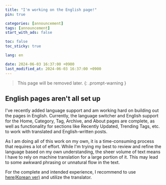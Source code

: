 ```yaml
---
title: "I'm working on the English page!"
pin: true

categories: [announcement]
tags: [announcement]
start_with_ads: false

toc: false
toc_sticky: true

lang: en

date: 2024-06-03 16:37:00 +0900
last_modified_at: 2024-06-03 16:37:00 +0900
---
```


> This page will be removed later.
{: .prompt-warning }

## **English pages aren't all set up**

I've recently added language support and am working hard on building out the pages in English. Currently, the language switcher and English support for the Home, Category, Tag, Archive, and About pages are complete, as well as functionality for sections like Recently Updated, Trending Tags, etc. to work with translated and English-written posts.

As I am doing all of this work on my own, it is a time-consuming process that requires a lot of effort. While I'm trying my best to review and refine the language based on my own understanding, the sheer volume of text means I have to rely on machine translation for a large portion of it. This may lead to some awkward phrasing or unnatural flow in the text.

For the complete and intended experience, I recommend to use [here(Korean ver)](https://hynrng.github.io/) and utilize the translator.